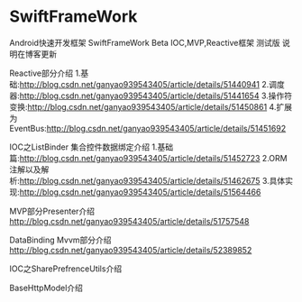 # SwiftFrameWork
Android快速开发框架 SwiftFrameWork Beta
IOC,MVP,Reactive框架 测试版 说明在博客更新

Reactive部分介绍 
1.基础:http://blog.csdn.net/ganyao939543405/article/details/51440941
2.调度器:http://blog.csdn.net/ganyao939543405/article/details/51441654
3.操作符变换:http://blog.csdn.net/ganyao939543405/article/details/51450861
4.扩展为EventBus:http://blog.csdn.net/ganyao939543405/article/details/51451692

IOC之ListBinder 集合控件数据绑定介绍
1.基础篇:http://blog.csdn.net/ganyao939543405/article/details/51452723
2.ORM注解以及解析:http://blog.csdn.net/ganyao939543405/article/details/51462675
3.具体实现:http://blog.csdn.net/ganyao939543405/article/details/51564466

MVP部分Presenter介绍
http://blog.csdn.net/ganyao939543405/article/details/51757548

DataBinding Mvvm部分介绍
http://blog.csdn.net/ganyao939543405/article/details/52389852

IOC之SharePrefrenceUtils介绍

BaseHttpModel介绍
